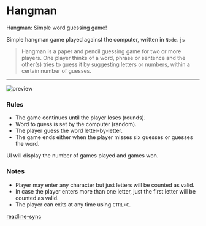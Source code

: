 # Hangman

Hangman: Simple word guessing game!

Simple hangman game played against the computer, written in `Node.js`

> Hangman is a paper and pencil guessing game for two or more players.
> One player thinks of a word, phrase or sentence and the other(s) tries
> to guess it by suggesting letters or numbers, within a certain number of guesses.

---

![preview](https://github.com/roramigator/Hangman/blob/master/preview/hangman.png)

### Rules

- The game continues until the player loses (rounds).
- Word to guess is set by the computer (random).
- The player guess the word letter-by-letter.
- The game ends either when the player misses six guesses or guesses the word.

UI will display the number of games played and games won.

### Notes

- Player may enter any character but just letters will be counted as valid.
- In case the player enters more than one letter, just the first letter will be counted as valid.
- The player can exits at any time using `CTRL+C`.

[readline-sync](https://www.npmjs.com/package/readline-sync)
